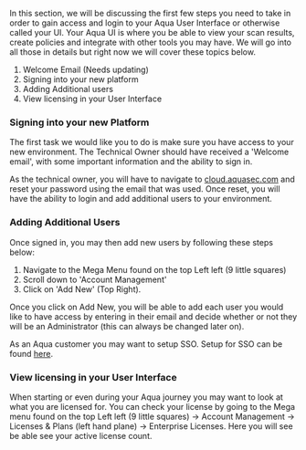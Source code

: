 
In this section, we will be discussing the first few steps you need to take in order to gain access and login to your Aqua User Interface or otherwise called your UI. Your Aqua UI is where you be able to view your scan results, create policies and integrate with other tools you may have. We will go into all those in details but right now we will cover these topics below.

1.	Welcome Email (Needs updating)
2.	Signing into your new platform
3.	Adding Additional users
4.	View licensing in your User Interface


### **Signing into your new Platform**

The first task we would like you to do is make sure you have access to your new environment. The Technical Owner should have received a 'Welcome email', with some important information and the ability to sign in. 

As the technical owner, you will have to navigate to [cloud.aquasec.com](cloud.aquasec.com) and reset your password using the email that was used. Once reset, you will have the ability to login and add additional users to your environment. 

### **Adding Additional Users**

Once signed in, you may then add new users by following these steps below:
 
 1. Navigate to the Mega Menu found on the top Left left (9 little squares)
 2. Scroll down to 'Account Management'
 3. Click on 'Add New' (Top Right). 


Once you click on Add New, you will be able to add each user you would like to have access by entering in their email and decide whether or not they will be an Administrator (this can always be changed later on).

As an Aqua customer you may want to setup SSO. Setup for SSO can be found [here](https://support.aquasec.com/support/solutions/articles/16000111637-saml-setup-instructions).

### **View licensing in your User Interface**

When starting or even during your Aqua journey you may want to look at what you are licensed for. You can check your license by going to the Mega menu found on the top Left left (9 little squares) -> Account Management -> Licenses & Plans (left hand plane) -> Enterprise Licenses. Here you will see be able see your active license count.




